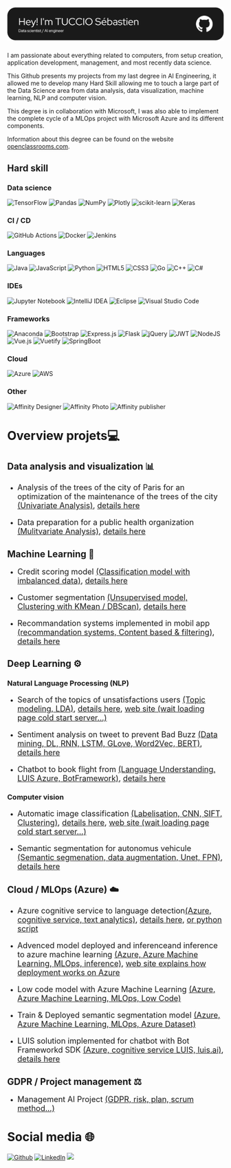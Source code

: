 # ![TUCCIO Sébastien](https://github.com/Seb-IX/Seb-IX/blob/main/github-header-image-v2.png)
I am passionate about everything related to computers, from setup creation, application development, management, and most recently data science.

This Github presents my projects from my last degree in AI Engineering, it allowed me to develop many Hard Skill allowing me to touch a large part of the Data Science area from data analysis, data visualization, machine learning, NLP and computer vision.

This degree is in collaboration with Microsoft, I was also able to implement the complete cycle of a MLOps project with Microsoft Azure and its different components.

Information about this degree can be found on the website <a href="https://openclassrooms.com/fr/paths/188-ingenieur-ia">openclassrooms.com</a>.

## Hard skill
### Data science

![TensorFlow](https://img.shields.io/badge/TensorFlow-%23FF6F00.svg?style=for-the-badge&logo=TensorFlow&logoColor=white)
![Pandas](https://img.shields.io/badge/pandas-%23150458.svg?style=for-the-badge&logo=pandas&logoColor=white)
![NumPy](https://img.shields.io/badge/numpy-%23013243.svg?style=for-the-badge&logo=numpy&logoColor=white)
![Plotly](https://img.shields.io/badge/Plotly-%233F4F75.svg?style=for-the-badge&logo=plotly&logoColor=white)
![scikit-learn](https://img.shields.io/badge/scikit--learn-%23F7931E.svg?style=for-the-badge&logo=scikit-learn&logoColor=white)
![Keras](https://img.shields.io/badge/Keras-%23D00000.svg?style=for-the-badge&logo=Keras&logoColor=white)

### CI / CD
![GitHub Actions](https://img.shields.io/badge/github%20actions-%232671E5.svg?style=for-the-badge&logo=githubactions&logoColor=white)
![Docker](https://img.shields.io/badge/docker-%230db7ed.svg?style=for-the-badge&logo=docker&logoColor=white)
![Jenkins](https://img.shields.io/badge/Jenkins-D24939.svg?style=for-the-badge&logo=Jenkins&logoColor=white)

### Languages

![Java](https://img.shields.io/badge/java-%23ED8B00.svg?style=for-the-badge&logo=java&logoColor=white)
![JavaScript](https://img.shields.io/badge/javascript-%23323330.svg?style=for-the-badge&logo=javascript&logoColor=%23F7DF1E)
![Python](https://img.shields.io/badge/python-3670A0?style=for-the-badge&logo=python&logoColor=ffdd54)
![HTML5](https://img.shields.io/badge/html5-%23E34F26.svg?style=for-the-badge&logo=html5&logoColor=white)
![CSS3](https://img.shields.io/badge/css3-%231572B6.svg?style=for-the-badge&logo=css3&logoColor=white)
![Go](https://img.shields.io/badge/go-%2300ADD8.svg?style=for-the-badge&logo=go&logoColor=white)
![C++](https://img.shields.io/badge/c++-%2300599C.svg?style=for-the-badge&logo=c%2B%2B&logoColor=white)
![C#](https://img.shields.io/badge/c%23-%23239120.svg?style=for-the-badge&logo=c-sharp&logoColor=white)

### IDEs

![Jupyter Notebook](https://img.shields.io/badge/jupyter-%23FA0F00.svg?style=for-the-badge&logo=jupyter&logoColor=white)
![IntelliJ IDEA](https://img.shields.io/badge/IntelliJIDEA-000000.svg?style=for-the-badge&logo=intellij-idea&logoColor=white)
![Eclipse](https://img.shields.io/badge/Eclipse-FE7A16.svg?style=for-the-badge&logo=Eclipse&logoColor=white)
![Visual Studio Code](https://img.shields.io/badge/Visual%20Studio%20Code-0078d7.svg?style=for-the-badge&logo=visual-studio-code&logoColor=white)

### Frameworks

![Anaconda](https://img.shields.io/badge/Anaconda-%2344A833.svg?style=for-the-badge&logo=anaconda&logoColor=white)
![Bootstrap](https://img.shields.io/badge/bootstrap-%23563D7C.svg?style=for-the-badge&logo=bootstrap&logoColor=white)
![Express.js](https://img.shields.io/badge/express.js-%23404d59.svg?style=for-the-badge&logo=express&logoColor=%2361DAFB)
![Flask](https://img.shields.io/badge/flask-%23000.svg?style=for-the-badge&logo=flask&logoColor=white)
![jQuery](https://img.shields.io/badge/jquery-%230769AD.svg?style=for-the-badge&logo=jquery&logoColor=white)
![JWT](https://img.shields.io/badge/JWT-black?style=for-the-badge&logo=JSON%20web%20tokens)
![NodeJS](https://img.shields.io/badge/node.js-6DA55F?style=for-the-badge&logo=node.js&logoColor=white)
![Vue.js](https://img.shields.io/badge/vuejs-%2335495e.svg?style=for-the-badge&logo=vuedotjs&logoColor=%234FC08D)
![Vuetify](https://img.shields.io/badge/Vuetify-1867C0?style=for-the-badge&logo=vuetify&logoColor=AEDDFF)
![SpringBoot](https://img.shields.io/badge/Spring%20Boot-6DB33F.svg?style=for-the-badge&logo=Spring-Boot&logoColor=white)

### Cloud

![Azure](https://img.shields.io/badge/azure-%230072C6.svg?style=for-the-badge&logo=microsoftazure&logoColor=white)
![AWS](https://img.shields.io/badge/Amazon%20AWS-232F3E.svg?style=for-the-badge&logo=Amazon-AWS&logoColor=white)

### Other

![Affinity Designer](https://img.shields.io/badge/affinity%20desginer-%231B72BE.svg?style=for-the-badge&logo=affinity-designer&logoColor=white)
![Affinity Photo](https://img.shields.io/badge/affinityphoto-%237E4DD2.svg?style=for-the-badge&logo=affinity-photo&logoColor=white)
![Affinity publisher](https://img.shields.io/badge/Affinity%20Publisher-C9284D.svg?style=for-the-badge&logo=Affinity-Publisher&logoColor=white)

# Overview projets💻

## Data analysis and visualization 📊

- <p style="font-size:18px;">Analysis of the trees of the city of Paris for an optimization of the maintenance of the trees of the city <a href="https://github.com/Seb-IX/Projet_2">(Univariate Analysis)</a>, <a href="https://nbviewer.org/github/Seb-IX/Projet_2/blob/main/Solution/P02_01_notebook.ipynb">details here</a></p>

- <p style="font-size:18px; ">Data preparation for a public health organization <a href="https://github.com/Seb-IX/Projet_3">(Mulitvariate Analysis)</a>, <a href="https://github.com/Seb-IX/Projet_3/blob/main/Solution/P03_01_notebook.ipynb" >details here</a></p>

## Machine Learning 🦾
- <p style="font-size:18px; ">Credit scoring model <a href="https://github.com/Seb-IX/Projet_4">(Classification model with imbalanced data)</a>, <a href="https://nbviewer.jupyter.org/github/Seb-IX/Projet_4/blob/main/Solution/P04_01_notebook.ipynb" >details here</a></p>

- <p style="font-size:18px; ">Customer segmentation <a href="https://github.com/Seb-IX/Projet_5">(Unsupervised model, Clustering with KMean / DBScan)</a>, <a href="https://nbviewer.org/github/Seb-IX/Projet_5/blob/main/Solution/POLIST_02_notebookessais.ipynb" >details here</a></p>

- <p style="font-size:18px; ">Recommandation systems implemented in mobil app <a href="https://github.com/Seb-IX/Projet_9">(recommandation systems, Content based & filtering)</a>, <a href="https://github.com/Seb-IX/Projet_9/blob/main/Solution/script/P09_recommandation_system.ipynb">details here</a></p>



## Deep Learning ⚙️

### Natural Language Processing (NLP)


- <p style="font-size:18px; ">Search of the topics of unsatisfactions users <a href="https://github.com/Seb-IX/Projet_6">(Topic modeling, LDA)</a>, <a href="https://nbviewer.org/github/Seb-IX/Projet_6/blob/main/Solution/script/P06_synthese.ipynb#NLP" >details here</a>, <a href="https://avis-restau-oc.herokuapp.com/">web site (wait loading page cold start server...)</a></p>
- <p style="font-size:18px; ">Sentiment analysis on tweet to prevent Bad Buzz <a href="https://github.com/Seb-IX/Projet_7">(Data mining, DL, RNN, LSTM, GLove, Word2Vec, BERT)</a>, <a href="https://github.com/Seb-IX/Projet_7/blob/main/Solution/script/P07_mod%C3%A9lisation_avanc%C3%A9.ipynb" >details here</a></p>

- <p style="font-size:18px; ">Chatbot to book flight from <a href="https://github.com/Seb-IX/Projet_10">(Language Understanding, LUIS Azure, BotFramework)</a>, <a href="https://github.com/Seb-IX/Projet_10/blob/main/Solution/luis_solution/P10_train_luis.ipynb">details here</a></p>


### Computer vision

- <p style="font-size:18px; ">Automatic image classification <a href="https://github.com/Seb-IX/Projet_6">(Labelisation, CNN, SIFT, Clustering)</a>, <a href="https://nbviewer.org/github/Seb-IX/Projet_6/blob/main/Solution/script/P06_synthese.ipynb#CV" >details here</a>, <a href="https://avis-restau-oc.herokuapp.com/">web site (wait loading page cold start server...)</a></p>

- <p style="font-size:18px; ">Semantic segmentation for autonomus vehicule <a href="https://github.com/Seb-IX/Projet_8">(Semantic segmenation, data augmentation, Unet, FPN)</a>, <a href="https://github.com/Seb-IX/Projet_8/blob/main/Solution/script/P08_modelisation.ipynb">details here</a></p>

## Cloud / MLOps (Azure) 	☁️

- <p style="font-size:18px; ">Azure cognitive service to language detection<a href="https://github.com/Seb-IX/Projet_1">(Azure, cognitive service, text analytics)</a>, <a href="https://github.com/Seb-IX/Projet_1/blob/main/Solution/P01_01_script.ipynb" >details here</a>, <a href="https://github.com/Seb-IX/Projet_1/blob/main/Solution/python_script/P01_01_script.py">or python script</a></p>
- <p style="font-size:18px; ">Advenced model deployed and inferenceand inference to azure machine learning <a href="https://github.com/Seb-IX/Projet_7/blob/main/Solution/script/P07_deployement.ipynb">(Azure, Azure Machine Learning, MLOps, inference)</a>, <a href="https://airparadisp07oc.z28.web.core.windows.net/">web site explains how deployment works on Azure</a></p>
- <p style="font-size:18px; ">Low code model with Azure Machine Learning <a href="https://github.com/Seb-IX/Projet_7/blob/main/Solution/script/P07_azure_ml_studio.ipynb">(Azure, Azure Machine Learning, MLOps, Low Code)</a></p>
- <p style="font-size:18px; ">Train & Deployed semantic segmentation model <a href="https://github.com/Seb-IX/Projet_8/blob/main/Solution/script/P08_azure.ipynb">(Azure, Azure Machine Learning, MLOps, Azure Dataset)</a></p>

- <p style="font-size:18px; ">LUIS solution implemented for chatbot with Bot Frameworkd SDK <a href="https://github.com/Seb-IX/Projet_1">(Azure, cognitive service LUIS, luis.ai)</a>, <a href="https://github.com/Seb-IX/Projet_10/blob/main/Solution/luis_solution/P10_train_luis.ipynb" >details here</a></p>


## GDPR / Project management ⚖️

- <p style="font-size:18px; ">Management AI Project <a href="https://github.com/Seb-IX/Projet_11">(GDPR, risk, plan, scrum method...)</a></p>


# Social media 🌐

<p>
<a href="https://github.com/Seb-IX" target="_blank"><img alt="Github" src="https://img.shields.io/badge/GitHub-%2312100E.svg?&style=for-the-badge&logo=Github&logoColor=white" /></a> 
<a href="https://www.linkedin.com/in/sébastien-tuccio/" target="_blank"><img alt="LinkedIn" src="https://img.shields.io/badge/linkedin-%230077B5.svg?&style=for-the-badge&logo=linkedin&logoColor=white" /></a> 
<a href="https://www.codingame.com/profile/1c58e3477341349faa40921f7779a3888963812"><img src="https://img.shields.io/badge/CodinGame-F2BB13.svg?style=for-the-badge&logo=CodinGame&logoColor=black"></a>
</p>




<!-- # My computer setup 🤗


- AMD Thredripper 3990X (64 cores / 128 thread, 2.9Ghz / 4.3Ghz)
- SLI EVGA GeForce RTX 3090 FTW3 Ultra Gaming
- 256 Go RAM Corsair Dominator Platinum RGB DDR4 3200 CL16
- Motherborad Gigabyte TRX40 AORUS XTREME
- Alim Corsair AX1600i 80Plus Titanium
- 17 Fans EK-Vardar EVO 140ER Black BB
- Hard tubing
- EKWB cooling (1 Pump & 1 reservoirs plate with pump, 2 radiators, GPU & CPU wartblock)
- Case Phanteks Enthoo Elite

<p>
<img alt="setup_top_view" src="https://github.com/Seb-IX/Seb-IX/blob/main/setup_top_view.jpg" style="height:500px;">
<img alt="setup_bottom_view" src="https://github.com/Seb-IX/Seb-IX/blob/main/setup_bottom_view.jpg" style="height:500px">
</p> -->



<!--
![GitHub stats](https://github-readme-stats.vercel.app/api?username=Seb-IX)
-->